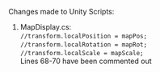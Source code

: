 Changes made to Unity Scripts:
1. MapDisplay.cs:\
	`//transform.localPosition = mapPos;`\
    `//transform.localRotation = mapRot;`\
    `//transform.localScale = mapScale;`\
	 Lines 68-70 have been commented out